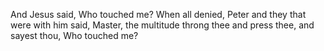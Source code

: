 And Jesus said, Who touched me? When all denied, Peter and they that were with him said, Master, the multitude throng thee and press thee, and sayest thou, Who touched me?
